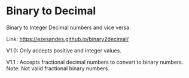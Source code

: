 # Binary to Decimal
Binary to Integer Decimal numbers and vice versa.

Link: https://ezesandes.github.io/binary2decimal/

V1.0: Only accepts positive and integer values.

V1.1 : Accepts fractional decimal numbers to convert to binary numbers.
        Note: Not valid fractional binary numbers.
